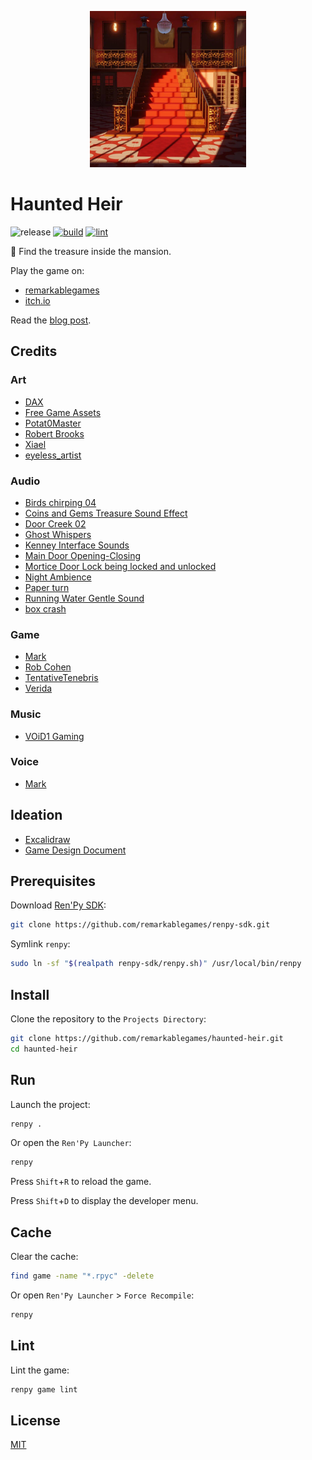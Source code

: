 <p align="center">
  <img src="https://raw.githubusercontent.com/remarkablegames/haunted-heir/master/game/gui/window_icon.webp" alt="Haunted Heir">
</p>

# Haunted Heir

![release](https://img.shields.io/github/v/release/remarkablegames/haunted-heir)
[![build](https://github.com/remarkablegames/haunted-heir/actions/workflows/build.yml/badge.svg)](https://github.com/remarkablegames/haunted-heir/actions/workflows/build.yml)
[![lint](https://github.com/remarkablegames/haunted-heir/actions/workflows/lint.yml/badge.svg)](https://github.com/remarkablegames/haunted-heir/actions/workflows/lint.yml)

👻 Find the treasure inside the mansion.

Play the game on:

- [remarkablegames](https://remarkablegames.org/haunted-heir)
- [itch.io](https://remarkablegames.itch.io/haunted-heir)

Read the [blog post](https://remarkablegames.org/posts/haunted-heir/).

## Credits

### Art

- [DAX](https://lunarmoonstudios.itch.io/adventures-essentials)
- [Free Game Assets](https://free-game-assets.itch.io/free-rpg-book-icons)
- [Potat0Master](https://potat0master.itch.io/free-visual-novel-backgrounds-mansion-pack)
- [Robert Brooks](https://gamedeveloperstudio.itch.io/safety-deposit-box)
- [Xiael](https://xiael.itch.io/)
- [eyeless_artist](https://eyeless-artist.itch.io/ghost-girl-vn-graphic)

### Audio

- [Birds chirping 04](https://pixabay.com/sound-effects/birds-chirping-04-6771/)
- [Coins and Gems Treasure Sound Effect](https://pixabay.com/sound-effects/coins-and-gems-treasure-sound-effect-full-pack-on-gamesfxpackscom-241819/)
- [Door Creek 02](https://pixabay.com/sound-effects/door-creak-02-79920/)
- [Ghost Whispers](https://pixabay.com/sound-effects/ghost-whispers-6030/)
- [Kenney Interface Sounds](https://kenney.nl/assets/interface-sounds)
- [Main Door Opening-Closing](https://pixabay.com/sound-effects/main-door-opening-closing-38280/)
- [Mortice Door Lock being locked and unlocked](https://pixabay.com/sound-effects/mortice-door-lock-being-locked-and-unlocked-95884/)
- [Night Ambience](https://pixabay.com/sound-effects/night-ambience-17064/)
- [Paper turn](https://pixabay.com/sound-effects/paper-turn-40077/)
- [Running Water Gentle Sound](https://pixabay.com/sound-effects/running-water-gentle-sound-185148/)
- [box crash](https://pixabay.com/sound-effects/box-crash-106687/)

### Game

- [Mark](https://github.com/remarkablemark)
- [Rob Cohen](https://github.com/rmacohen)
- [TentativeTenebris](https://github.com/TentativeTenebris)
- [Verida](https://verida.itch.io/)

### Music

- [VOiD1 Gaming](https://void1gaming.itch.io/free-horror-music-pack)

### Voice

- [Mark](https://github.com/remarkablemark)

## Ideation

- [Excalidraw](https://excalidraw.com/#json=FDEvc4r71jpkUDXUXfyKL,8NkgqD3_dHVBEEv-6jlqbQ)
- [Game Design Document](https://docs.google.com/document/d/1f7EV2XIVscNHl7_zC7w7ZSFk6rEn6_HovDL0cl7gp2s/edit)

## Prerequisites

Download [Ren'Py SDK](https://www.renpy.org/latest.html):

```sh
git clone https://github.com/remarkablegames/renpy-sdk.git
```

Symlink `renpy`:

```sh
sudo ln -sf "$(realpath renpy-sdk/renpy.sh)" /usr/local/bin/renpy
```

## Install

Clone the repository to the `Projects Directory`:

```sh
git clone https://github.com/remarkablegames/haunted-heir.git
cd haunted-heir
```

## Run

Launch the project:

```sh
renpy .
```

Or open the `Ren'Py Launcher`:

```sh
renpy
```

Press `Shift`+`R` to reload the game.

Press `Shift`+`D` to display the developer menu.

## Cache

Clear the cache:

```sh
find game -name "*.rpyc" -delete
```

Or open `Ren'Py Launcher` > `Force Recompile`:

```sh
renpy
```

## Lint

Lint the game:

```sh
renpy game lint
```

## License

[MIT](LICENSE)
